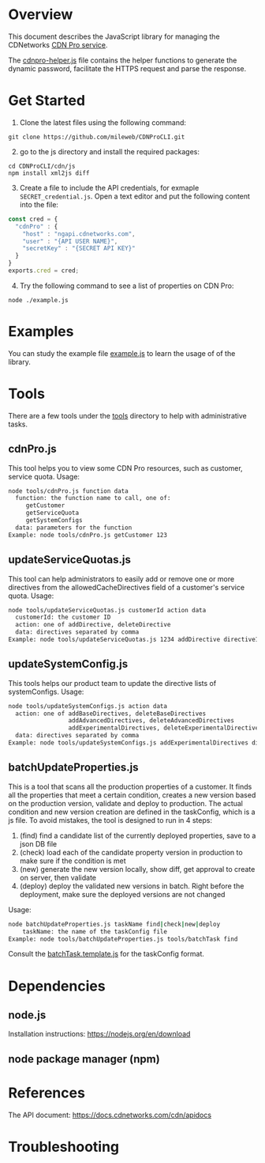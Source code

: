 # Overview

This document describes the JavaScript library for managing the CDNetworks [CDN Pro service](https://www.cdnetworks.com/cdnpro/).

The [cdnpro-helper.js](cdnpro-helper.js) file contains the helper functions to generate the dynamic password, facilitate the HTTPS request and parse the response.

# Get Started
1. Clone the latest files using the following command:
```
git clone https://github.com/mileweb/CDNProCLI.git
```
2. go to the js directory and install the required packages:
```
cd CDNProCLI/cdn/js
npm install xml2js diff
```
3. Create a file to include the API credentials, for exmaple `SECRET_credential.js`. Open a text editor and put the following content into the file:
```Javascript
const cred = {
  "cdnPro" : { 
    "host" : "ngapi.cdnetworks.com",
    "user" : "{API USER NAME}",
    "secretKey" : "{SECRET API KEY}"
  }
}
exports.cred = cred;
```
4. Try the following command to see a list of properties on CDN Pro:
```Shell
node ./example.js
```

# Examples
You can study the example file [example.js](example.js) to learn the usage of of the library.

# Tools
There are a few tools under the [tools](tools/) directory to help with administrative tasks.
## cdnPro.js
This tool helps you to view some CDN Pro resources, such as customer, service quota. Usage:
```bash
node tools/cdnPro.js function data
  function: the function name to call, one of:
     getCustomer
     getServiceQuota
     getSystemConfigs
  data: parameters for the function
Example: node tools/cdnPro.js getCustomer 123
```
## updateServiceQuotas.js
This tool can help administrators to easily add or remove one or more directives from the allowedCacheDirectives
field of a customer's service quota. Usage:
```bash
node tools/updateServiceQuotas.js customerId action data
  customerId: the customer ID
  action: one of addDirective, deleteDirective
  data: directives separated by comma
Example: node tools/updateServiceQuotas.js 1234 addDirective directive1,directive2
```
## updateSystemConfig.js
This tools helps our product team to update the directive lists of systemConfigs. Usage:
```bash
node tools/updateSystemConfigs.js action data
  action: one of addBaseDirectives, deleteBaseDirectives
                 addAdvancedDirectives, deleteAdvancedDirectives
                 addExperimentalDirectives, deleteExperimentalDirectives
  data: directives separated by comma
Example: node tools/updateSystemConfigs.js addExperimentalDirectives directive1,directive2
```
## batchUpdateProperties.js
This is a tool that scans all the production properties of a customer.
 It finds all the properties that meet a certain condition,
 creates a new version based on the production version, validate and deploy to production.
 The actual condition and new version creation are defined in the taskConfig, which is a js file.
 To avoid mistakes, the tool is designed to run in 4 steps:
 1. (find) find a candidate list of the currently deployed properties, save to a json DB file
 2. (check) load each of the candidate property version in production to make sure if the condition is met
 3. (new) generate the new version locally, show diff, get approval to create on server, then validate
 4. (deploy) deploy the validated new versions in batch. Right before the deployment, make sure the
    deployed versions are not changed

Usage:
```bash
node batchUpdateProperties.js taskName find|check|new|deploy
    taskName: the name of the taskConfig file
Example: node tools/batchUpdateProperties.js tools/batchTask find
```

Consult the [batchTask.template.js](tools/batchTask.template.js) for the taskConfig format.

# Dependencies
## node.js
Installation instructions: https://nodejs.org/en/download
## node package manager (npm)

# References
The API document: https://docs.cdnetworks.com/cdn/apidocs

# Troubleshooting

